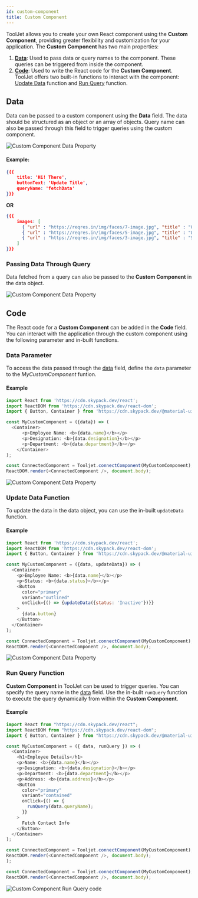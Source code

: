 ```yaml
---
id: custom-component
title: Custom Component
---
```


ToolJet allows you to create your own React component using the **Custom Component**, providing greater flexibility and customization for your application. The **Custom Component** has two main properties:

1. **[Data](#data)**: Used to pass data or query names to the component. These queries can be triggered from inside the component.
2. **[Code](#code)**: Used to write the React code for the **Custom Component**. ToolJet offers two built-in functions to interact with the component: [Update Data](#update-data-function) function and [Run Query](#run-query-function) function.


## Data

Data can be passed to a custom component using the **Data** field. The data should be structured as an object or an array of objects. Query name can also be passed through this field to trigger queries using the custom component.

<img className="screenshot-full" src="/img/widgets/custom-component/data.png" alt="Custom Component Data Property" />

#### Example:
```json
{{{ 
    title: 'Hi! There', 
    buttonText: 'Update Title',
    queryName: 'fetchData'
}}}
```
**OR**
```json
{{{ 
    images: [ 
	  { "url" : "https://reqres.in/img/faces/7-image.jpg", "title" : "Olivia"}, 
	  { "url" : "https://reqres.in/img/faces/5-image.jpg", "title" : "Liam"}, 
	  { "url" : "https://reqres.in/img/faces/3-image.jpg", "title" : "Sophia"}
    ]
}}}
```

### Passing Data Through Query

Data fetched from a query can also be passed to the **Custom Component** in the data object.

<img className="screenshot-full" src="/img/widgets/custom-component/query-data.png" alt="Custom Component Data Property" />


## Code

The React code for a **Custom Component** can be added in the **Code** field. You can interact with the application through the custom component using the following parameter and in-built functions.

### Data Parameter

To access the data passed through the [data](#data) field, define the `data` parameter to the *MyCustomComponent* funtion.

#### Example

```js
import React from 'https://cdn.skypack.dev/react';
import ReactDOM from 'https://cdn.skypack.dev/react-dom';
import { Button, Container } from 'https://cdn.skypack.dev/@material-ui/core';

const MyCustomComponent = ({data}) => (
  <Container>
      <p>Employee Name: <b>{data.name}</b></p>
      <p>Designation: <b>{data.designation}</b></p>
      <p>Department: <b>{data.department}</b></p>
    </Container>
);

const ConnectedComponent = Tooljet.connectComponent(MyCustomComponent);
ReactDOM.render(<ConnectedComponent />, document.body);
```

<img className="screenshot-full" src="/img/widgets/custom-component/data-prop.png" alt="Custom Component Data Property" />

### Update Data Function

To update the data in the data object, you can use the in-built `updateData` function.

#### Example

```js
import React from 'https://cdn.skypack.dev/react';
import ReactDOM from 'https://cdn.skypack.dev/react-dom';
import { Button, Container } from 'https://cdn.skypack.dev/@material-ui/core';

const MyCustomComponent = ({data, updateData}) => (
  <Container>
    <p>Employee Name: <b>{data.name}</b></p>
    <p>Status: <b>{data.status}</b></p>
    <Button
      color="primary"
      variant="outlined"
      onClick={() => {updateData({status: 'Inactive'})}}
    >
      {data.button}
    </Button>
  </Container>
);

const ConnectedComponent = Tooljet.connectComponent(MyCustomComponent);
ReactDOM.render(<ConnectedComponent />, document.body);
```

<img className="screenshot-full" src="/img/widgets/custom-component/update-data.png" alt="Custom Component Data Property" />

### Run Query Function

**Custom Component** in ToolJet can be used to trigger queries. You can specify the query name in the [data](#data) field. Use the in-built `runQuery` function to execute the query dynamically from within the **Custom Component**.

#### Example

```js
import React from "https://cdn.skypack.dev/react";
import ReactDOM from "https://cdn.skypack.dev/react-dom";
import { Button, Container } from "https://cdn.skypack.dev/@material-ui/core";

const MyCustomComponent = ({ data, runQuery }) => (
  <Container>
    <h1>Employee Details</h1>
    <p>Name: <b>{data.name}</b></p>
    <p>Designation: <b>{data.designation}</b></p>
    <p>Department: <b>{data.department}</b></p>
    <p>Address: <b>{data.address}</b></p>
    <Button
      color="primary"
      variant="contained"
      onClick={() => {
        runQuery(data.queryName);
      }}
    >
      Fetch Contact Info
    </Button>
  </Container>
);

const ConnectedComponent = Tooljet.connectComponent(MyCustomComponent);
ReactDOM.render(<ConnectedComponent />, document.body);
);

const ConnectedComponent = Tooljet.connectComponent(MyCustomComponent);
ReactDOM.render(<ConnectedComponent />, document.body);
```

<img className="screenshot-full" src="/img/widgets/custom-component/run-query.png" alt="Custom Component Run Query code" />
